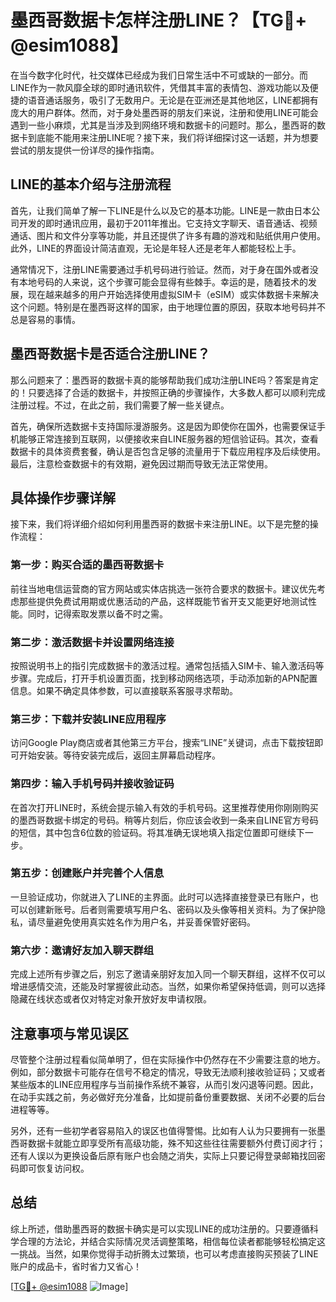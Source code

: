 # 墨西哥数据卡怎样注册LINE？【TG💪+ @esim1088】

在当今数字化时代，社交媒体已经成为我们日常生活中不可或缺的一部分。而LINE作为一款风靡全球的即时通讯软件，凭借其丰富的表情包、游戏功能以及便捷的语音通话服务，吸引了无数用户。无论是在亚洲还是其他地区，LINE都拥有庞大的用户群体。然而，对于身处墨西哥的朋友们来说，注册和使用LINE可能会遇到一些小麻烦，尤其是当涉及到网络环境和数据卡的问题时。那么，墨西哥的数据卡到底能不能用来注册LINE呢？接下来，我们将详细探讨这一话题，并为想要尝试的朋友提供一份详尽的操作指南。

## LINE的基本介绍与注册流程

首先，让我们简单了解一下LINE是什么以及它的基本功能。LINE是一款由日本公司开发的即时通讯应用，最初于2011年推出。它支持文字聊天、语音通话、视频通话、图片和文件分享等功能，并且还提供了许多有趣的游戏和贴纸供用户使用。此外，LINE的界面设计简洁直观，无论是年轻人还是老年人都能轻松上手。

通常情况下，注册LINE需要通过手机号码进行验证。然而，对于身在国外或者没有本地号码的人来说，这个步骤可能会显得有些棘手。幸运的是，随着技术的发展，现在越来越多的用户开始选择使用虚拟SIM卡（eSIM）或实体数据卡来解决这个问题。特别是在墨西哥这样的国家，由于地理位置的原因，获取本地号码并不总是容易的事情。

## 墨西哥数据卡是否适合注册LINE？

那么问题来了：墨西哥的数据卡真的能够帮助我们成功注册LINE吗？答案是肯定的！只要选择了合适的数据卡，并按照正确的步骤操作，大多数人都可以顺利完成注册过程。不过，在此之前，我们需要了解一些关键点。

首先，确保所选数据卡支持国际漫游服务。这是因为即使你在国外，也需要保证手机能够正常连接到互联网，以便接收来自LINE服务器的短信验证码。其次，查看数据卡的具体资费套餐，确认是否包含足够的流量用于下载应用程序及后续使用。最后，注意检查数据卡的有效期，避免因过期而导致无法正常使用。

## 具体操作步骤详解

接下来，我们将详细介绍如何利用墨西哥的数据卡来注册LINE。以下是完整的操作流程：

### 第一步：购买合适的墨西哥数据卡
前往当地电信运营商的官方网站或实体店挑选一张符合要求的数据卡。建议优先考虑那些提供免费试用期或优惠活动的产品，这样既能节省开支又能更好地测试性能。同时，记得索取发票以备不时之需。

### 第二步：激活数据卡并设置网络连接
按照说明书上的指引完成数据卡的激活过程。通常包括插入SIM卡、输入激活码等步骤。完成后，打开手机设置页面，找到移动网络选项，手动添加新的APN配置信息。如果不确定具体参数，可以直接联系客服寻求帮助。

### 第三步：下载并安装LINE应用程序
访问Google Play商店或者其他第三方平台，搜索“LINE”关键词，点击下载按钮即可开始安装。等待安装完成后，返回主屏幕启动程序。

### 第四步：输入手机号码并接收验证码
在首次打开LINE时，系统会提示输入有效的手机号码。这里推荐使用你刚刚购买的墨西哥数据卡绑定的号码。稍等片刻后，你应该会收到一条来自LINE官方号码的短信，其中包含6位数的验证码。将其准确无误地填入指定位置即可继续下一步。

### 第五步：创建账户并完善个人信息
一旦验证成功，你就进入了LINE的主界面。此时可以选择直接登录已有账户，也可以创建新账号。后者则需要填写用户名、密码以及头像等相关资料。为了保护隐私，请尽量避免使用真实姓名作为用户名，并妥善保管好密码。

### 第六步：邀请好友加入聊天群组
完成上述所有步骤之后，别忘了邀请亲朋好友加入同一个聊天群组，这样不仅可以增进感情交流，还能及时掌握彼此动态。当然，如果你希望保持低调，则可以选择隐藏在线状态或者仅对特定对象开放好友申请权限。

## 注意事项与常见误区

尽管整个注册过程看似简单明了，但在实际操作中仍然存在不少需要注意的地方。例如，部分数据卡可能存在信号不稳定的情况，导致无法顺利接收验证码；又或者某些版本的LINE应用程序与当前操作系统不兼容，从而引发闪退等问题。因此，在动手实践之前，务必做好充分准备，比如提前备份重要数据、关闭不必要的后台进程等等。

另外，还有一些初学者容易陷入的误区也值得警惕。比如有人认为只要拥有一张墨西哥数据卡就能立即享受所有高级功能，殊不知这些往往需要额外付费订阅才行；还有人误以为更换设备后原有账户也会随之消失，实际上只要记得登录邮箱找回密码即可恢复访问权。

## 总结

综上所述，借助墨西哥的数据卡确实是可以实现LINE的成功注册的。只要遵循科学合理的方法论，并结合实际情况灵活调整策略，相信每位读者都能够轻松搞定这一挑战。当然，如果你觉得手动折腾太过繁琐，也可以考虑直接购买预装了LINE账户的成品卡，省时省力又省心！

[[TG💪+ @esim1088](https://t.me/s/esim1088) ![Image](https://i.postimg.cc/4NQfJmqS/Snipaste-2025-05-13-00-14-12.png)]
